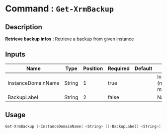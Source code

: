 ﻿# Command : `Get-XrmBackup` 

## Description

**Retrieve backup infos** : Retrieve a backup from given instance

## Inputs

Name|Type|Position|Required|Default|Description
----|----|--------|--------|-------|-----------
InstanceDomainName|String|1|true||Instance domain name (myinstance => myinstance.crm.dynamics1.com)
BackupLabel|String|2|false||Name of the backup


## Usage

```Powershell 
Get-XrmBackup [-InstanceDomainName] <String> [[-BackupLabel] <String>] [<CommonParameters>]
``` 


